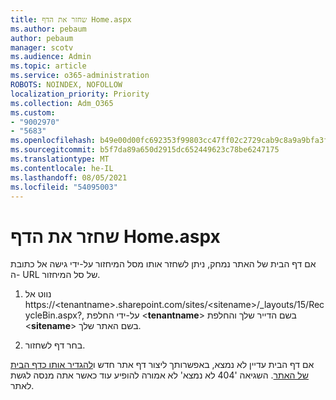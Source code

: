 ```yaml
---
title: שחזר את הדף Home.aspx
ms.author: pebaum
author: pebaum
manager: scotv
ms.audience: Admin
ms.topic: article
ms.service: o365-administration
ROBOTS: NOINDEX, NOFOLLOW
localization_priority: Priority
ms.collection: Adm_O365
ms.custom:
- "9002970"
- "5683"
ms.openlocfilehash: b49e00d00fc692353f99803cc47ff02c2729cab9c8a9a9bfa3ff4674d785bda5
ms.sourcegitcommit: b5f7da89a650d2915dc652449623c78be6247175
ms.translationtype: MT
ms.contentlocale: he-IL
ms.lasthandoff: 08/05/2021
ms.locfileid: "54095003"
---
```

# <a name="recover-the-homeaspx-page"></a>שחזר את הדף Home.aspx

אם דף הבית של האתר נמחק, ניתן לשחזר אותו מסל המיחזור על-ידי גישה אל כתובת ה- URL של סל המיחזור.

1. נווט אל https://\<tenantname>.sharepoint.com/sites/\<sitename>/_layouts/15/RecycleBin.aspx?, על-ידי החלפת <**tenantname**> בשם הדייר שלך והחלפת <**sitename**> בשם האתר שלך.

2. בחר דף לשחזור.

אם דף הבית עדיין לא נמצא, באפשרותך ליצור דף אתר חדש ו[להגדיר אותו כדף הבית של האתר](https://support.microsoft.com/en-gb/office/use-a-different-page-for-your-sharepoint-site-home-page-35a5022c-f84a-455d-985e-c691ab5dfa17?ui=en-us&rs=en-gb&ad=gb). השגיאה '404 לא נמצא' לא אמורה להופיע עוד כאשר אתה מנסה לגשת לאתר.
